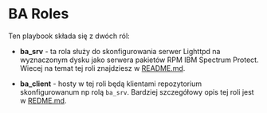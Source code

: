 # BA Roles

Ten playbook składa się z dwóch ról: 

- **ba_srv** - ta rola służy do skonfigurowania serwer Lighttpd na wyznaczonym dysku jako serwera pakietów RPM IBM Spectrum Protect. Wiecej na temat tej roli znajdziesz w [README.md](roles/ba_srv/REDME.md).

- **ba_client** - hosty w tej roli będą klientami repozytorium skonfigurowanum np rolą `ba_srv`. Bardziej szczegółowy opis tej roli jest w [REDME.md](roles/ba_client/REDME.md).